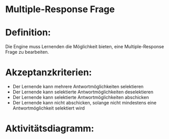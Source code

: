 # Multiple-Response Frage


# Definition:
Die Engine muss Lernenden die Möglichkeit bieten, eine Multiple-Response Frage zu bearbeiten.

# Akzeptanzkriterien:
- Der Lernende kann mehrere Antwortmöglichkeiten selektieren
- Der Lernende kann selektierte Antwortmöglichkeiten deselektieren
- Der Lernende kann selektierte Antwortmöglichkeiten abschicken
- Der Lernende kann nicht abschicken, solange nicht mindestens eine Antwortmöglichkeit selektiert wird

# Aktivitätsdiagramm:


